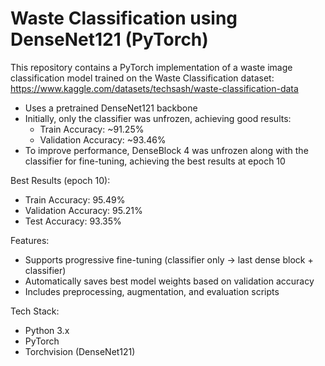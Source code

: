 # Waste Classification using DenseNet121 (PyTorch)

This repository contains a PyTorch implementation of a waste image classification model trained on the Waste Classification dataset: https://www.kaggle.com/datasets/techsash/waste-classification-data

- Uses a pretrained DenseNet121 backbone
- Initially, only the classifier was unfrozen, achieving good results:
  - Train Accuracy: ~91.25%
  - Validation Accuracy: ~93.46%
- To improve performance, DenseBlock 4 was unfrozen along with the classifier for fine-tuning, achieving the best results at epoch 10

Best Results (epoch 10):
- Train Accuracy: 95.49%
- Validation Accuracy: 95.21%
- Test Accuracy: 93.35%

Features:
- Supports progressive fine-tuning (classifier only → last dense block + classifier)
- Automatically saves best model weights based on validation accuracy
- Includes preprocessing, augmentation, and evaluation scripts

Tech Stack:
- Python 3.x
- PyTorch
- Torchvision (DenseNet121)
